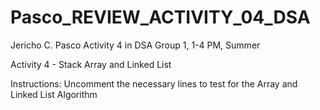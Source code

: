 # Pasco_REVIEW_ACTIVITY_04_DSA

Jericho C. Pasco Activity 4 in DSA Group 1, 1-4 PM, Summer

Activity 4 - Stack Array and Linked List

Instructions: Uncomment the necessary lines to test for the Array and Linked List Algorithm
